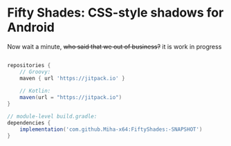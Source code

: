 # Fifty Shades: CSS-style shadows for Android

Now wait a minute, ~~who said that we out of business?~~ it is work in progress


```groovy

repositories {
    // Groovy:
    maven { url 'https://jitpack.io' }
    
    // Kotlin:
    maven(url = "https://jitpack.io")
}

// module-level build.gradle:
dependencies {
    implementation('com.github.Miha-x64:FiftyShades:-SNAPSHOT')
}
```
